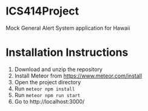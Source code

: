 # ICS414Project
Mock General Alert System application for Hawaii
# Installation Instructions
1. Download and unzip the repository
1. Install Meteor from https://www.meteor.com/install
1. Open the project directory
1. Run `meteor npm install`
1. Run `meteor npm run start`
1. Go to http://localhost:3000/
